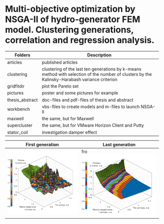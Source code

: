# Multi-objective optimization by NSGA-II of hydro-generator FEM model. Clustering generations, correlation and regression analysis. 


| Folders         | Description                                                                                                                                   |
|-----------------|-----------------------------------------------------------------------------------------------------------------------------------------------|
| articles        | published articles                                                                                                                            |
| clustering      | clustering of the last ten generations by k-means method with selection of the number of clusters by the Kalinsky-Harabash variance criterion |
| gridfitdir      | plot the Pareto set                                                                                                                           |
| pictures        | poster and some pictures for example                                                                                                          |
| thesis_abstract | doc-files and pdf-files of thesis and abstract                                                                                                |
| workbench       | vbs-files to create models and m-files to launch NSGA-II                                                                                      |
| maxwell         | the same, but for Maxwell                                                                                                                     |
| supercluster    | the same, but for VMware Horizon Client and Putty                                                                                             |
| stator_coil     | investigation damper effect                                                                                                                   |


| First generation                                                                                                               | Last generation                                                                                                                         |
|--------------------------------------------------------------------------------------------------------------------------------|-----------------------------------------------------------------------------------------------------------------------------------------|
| <img src="https://github.com/krajoff/NSGA_ANSYS_PHD/blob/main/pictures/G1.Baksan.750p.png?raw=true" width="246" height="204"> | fro<img src="https://github.com/krajoff/NSGA_ANSYS_PHD/blob/main/pictures/G39.Baksan.750p.Paper.png?raw=true" width="246" height="204"> |
